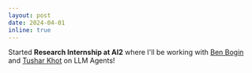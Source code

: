 ```yaml
---
layout: post
date: 2024-04-01
inline: true
---
```


Started **Research Internship at AI2** where I'll be working with [Ben Bogin](https://benbogin.github.io/) and [Tushar Khot](https://allenai.org/team/tushark) on LLM Agents!
